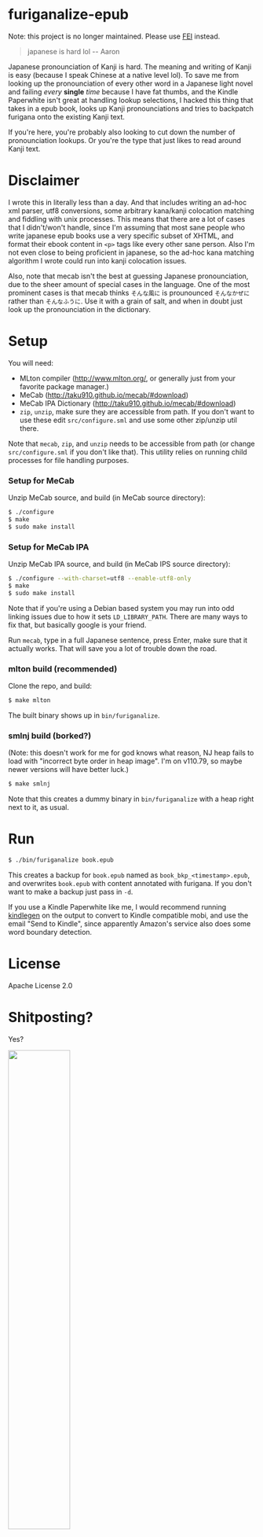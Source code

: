 # furiganalize-epub

Note: this project is no longer maintained. Please use [FEI](https://github.com/haoxuany/furiganalize_epub_interactive) instead.

> japanese is hard lol -- Aaron

Japanese pronounciation of Kanji is hard. The meaning and writing of Kanji is easy (because I speak Chinese at a native level lol). To save me from looking up the pronounciation of every other word in a Japanese light novel and failing *every* **single** *time* because I have fat thumbs, and the Kindle Paperwhite isn't great at handling lookup selections, I hacked this thing that takes in a epub book, looks up Kanji pronounciations and tries to backpatch furigana onto the existing Kanji text.

If you're here, you're probably also looking to cut down the number of pronounciation lookups. Or you're the type that just likes to read around Kanji text.

# Disclaimer

I wrote this in literally less than a day. And that includes writing an ad-hoc xml parser, utf8 conversions, some arbitrary kana/kanji colocation matching and fiddling with unix processes. This means that there are a lot of cases that I didn't/won't handle, since I'm assuming that most sane people who write japanese epub books use a very specific subset of XHTML, and format their ebook content in `<p>` tags like every other sane person. Also I'm not even close to being proficient in japanese, so the ad-hoc kana matching algorithm I wrote could run into kanji colocation issues.

Also, note that mecab isn't the best at guessing Japanese pronounciation, due to the sheer amount of special cases in the language. One of the most prominent cases is that mecab thinks `そんな風に` is prounounced `そんなかぜに` rather than `そんなふうに`. Use it with a grain of salt, and when in doubt just look up the pronounciation in the dictionary.

# Setup

You will need:
  - MLton compiler (http://www.mlton.org/, or generally just from your favorite package manager.)
  - MeCab (http://taku910.github.io/mecab/#download)
  - MeCab IPA Dictionary (http://taku910.github.io/mecab/#download)
  - `zip`, `unzip`, make sure they are accessible from path. If you don't want to use these edit `src/configure.sml` and use some other zip/unzip util there.

Note that `mecab`, `zip`, and `unzip` needs to be accessible from path (or change `src/configure.sml` if you don't like that). This utility relies on running child processes for file handling purposes.
### Setup for MeCab

Unzip MeCab source, and build (in MeCab source directory):
```sh
$ ./configure
$ make
$ sudo make install
```

### Setup for MeCab IPA

Unzip MeCab IPA source, and build (in MeCab IPS source directory):
```sh
$ ./configure --with-charset=utf8 --enable-utf8-only
$ make
$ sudo make install
```

Note that if you're using a Debian based system you may run into odd linking issues due to how it sets `LD_LIBRARY_PATH`. There are many ways to fix that, but basically google is your friend.

Run `mecab`, type in a full Japanese sentence, press Enter, make sure that it actually works. That will save you a lot of trouble down the road.

### mlton build (recommended)

Clone the repo, and build:
```sh
$ make mlton
```

The built binary shows up in `bin/furiganalize`.

### smlnj build (borked?)

(Note: this doesn't work for me for god knows what reason, NJ heap fails to load with "incorrect byte order in heap image".
I'm on v110.79, so maybe newer versions will have better luck.)

```sh
$ make smlnj
```

Note that this creates a dummy binary in `bin/furiganalize` with a heap right next to it, as usual.

# Run

```sh
$ ./bin/furiganalize book.epub
```

This creates a backup for `book.epub` named as `book_bkp_<timestamp>.epub`, and overwrites `book.epub` with content annotated with furigana. If you don't want to make a backup just pass in `-d`.

If you use a Kindle Paperwhite like me, I would recommend running [kindlegen](https://www.amazon.com/gp/feature.html?ie=UTF8&docId=1000765211) on the output to convert to Kindle compatible mobi,
and use the email "Send to Kindle", since apparently Amazon's service also does some word boundary detection.

# License
Apache License 2.0

# Shitposting?
Yes?

<img src="screenshot.jpg" width="50%" height="50%">
